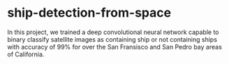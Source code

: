 # ship-detection-from-space
In this project, we trained a deep convolutional neural network capable to binary classify satellite images as containing ship or not containing ships with accuracy of 99% for over the San Fransisco and San Pedro bay areas of California.
